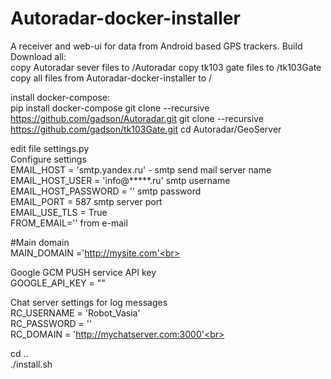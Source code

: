 # Autoradar-docker-installer
A receiver and web-ui for data from Android based GPS trackers. Build<br>
Download all:<br>
copy Autoradar sever files to /Autoradar
copy tk103 gate files to /tk103Gate
copy all files from Autoradar-docker-installer to /

install docker-compose:<br>
pip install docker-compose
git clone --recursive https://github.com/gadson/Autoradar.git
git clone --recursive https://github.com/gadson/tk103Gate.git
cd Autoradar/GeoServer<br>

edit file settings.py<br>
Configure settings<br>
EMAIL_HOST = 'smtp.yandex.ru' - smtp send mail server name<br>
EMAIL_HOST_USER = 'info@*****.ru' smtp username<br>
EMAIL_HOST_PASSWORD = '' smtp password<br>
EMAIL_PORT = 587 smtp server port<br>
EMAIL_USE_TLS = True<br>
FROM_EMAIL='' from e-mail<br>

#Main domain<br>
MAIN_DOMAIN ='http://mysite.com'<br>

Google GCM PUSH service API key<br>
GOOGLE_API_KEY = ""<br>

Chat server settings for log messages<br>
RC_USERNAME = 'Robot_Vasia'<br>
RC_PASSWORD = ''<br>
RC_DOMAIN = 'http://mychatserver.com:3000'<br>

cd ..<br>
./install.sh<br>
